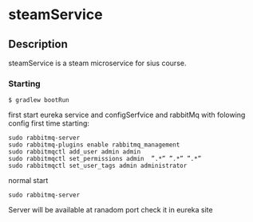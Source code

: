 # steamService
## Description
steamService is a steam microservice for sius course.

### Starting
```
$ gradlew bootRun
```
first start eureka service and configSerfvice and rabbitMq with folowing config first time starting:
```
sudo rabbitmq-server
sudo rabbitmq-plugins enable rabbitmq_management
sudo rabbitmqctl add_user admin admin
sudo rabbitmqctl set_permissions admin  ”.*” ”.*” ”.*”
sudo rabbitmqctl set_user_tags admin administrator
```
normal start
```
sudo rabbitmq-server
```
Server will be available at ranadom port check it in eureka site 
